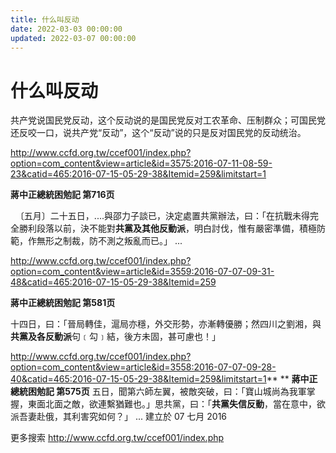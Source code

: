```yaml
---
title: 什么叫反动
date: 2022-03-03 00:00:00
updated: 2022-03-07 00:00:00
---
```



# 什么叫反动

共产党说国民党反动，这个反动说的是国民党反对工农革命、压制群众；可国民党还反咬一口，说共产党“反动”，这个“反动”说的只是反对国民党的反动统治。

http://www.ccfd.org.tw/ccef001/index.php?option=com_content&view=article&id=3575:2016-07-11-08-59-23&catid=465:2016-07-15-05-29-38&Itemid=259&limitstart=1

**蔣中正總統困勉記 第716页**

  〔五月〕二十五日，....與邵力子談已，決定處置共黨辦法，曰：「在抗戰未得完全勝利段落以前，決不能對**共黨及其他反動派**，明白討伐，惟有嚴密準備，積極防範，作無形之制裁，防不測之叛亂而已。」 ...

http://www.ccfd.org.tw/ccef001/index.php?option=com_content&view=article&id=3559:2016-07-07-09-31-48&catid=465:2016-07-15-05-29-38&Itemid=259

**蔣中正總統困勉記 第581页**

十四日，曰：「晉局轉佳，滬局亦穩，外交形勢，亦漸轉優勝；然四川之劉湘，與**共黨及各反動派**句﹝勾﹞結，後方未固，甚可慮也！」

http://www.ccfd.org.tw/ccef001/index.php?option=com_content&view=article&id=3558:2016-07-07-09-28-40&catid=465:2016-07-15-05-29-38&Itemid=259&limitstart=1**
**
**蔣中正總統困勉記 第575页**
五日，聞第六師左翼，被敵突破，曰：「寶山城尚為我軍掌握，東面北面之敵，欲連繫猶難也。」思共黨，曰：「**共黨失信反動**，當在意中，欲派吾妻赴俄，其利害究如何？」 ...
建立於 07 七月 2016

更多搜索 http://www.ccfd.org.tw/ccef001/index.php

